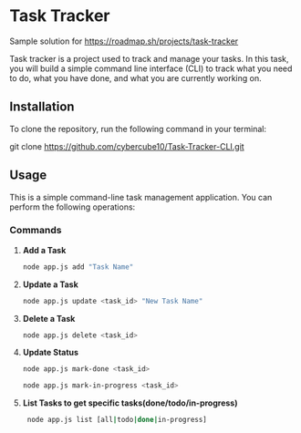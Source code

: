 # Task Tracker 
Sample solution for https://roadmap.sh/projects/task-tracker

Task tracker is a project used to track and manage your tasks. In this task, you will build a simple command line interface (CLI) to track what you need to do, what you have done, and what you are currently working on.


## Installation

To clone the repository, run the following command in your terminal:

git clone https://github.com/cybercube10/Task-Tracker-CLI.git


## Usage

This is a simple command-line task management application. You can perform the following operations:

### Commands

1. **Add a Task**
   ```bash
   node app.js add "Task Name"

2. **Update a Task**
    ```bash
    node app.js update <task_id> "New Task Name"
3. **Delete a Task** 
    ```bash
    node app.js delete <task_id>
4. **Update Status**
     ```bash 
     node app.js mark-done <task_id>
     
    node app.js mark-in-progress <task_id>

5. **List Tasks to get specific tasks(done/todo/in-progress)**

   ```bash
    node app.js list [all|todo|done|in-progress]


